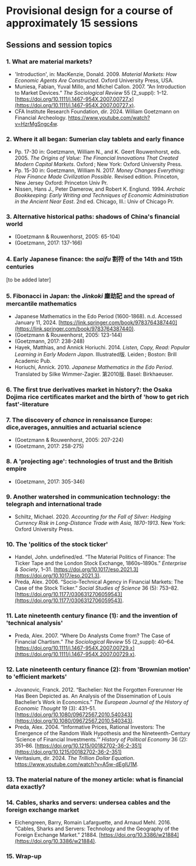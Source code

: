 # Provisional design for a course of approximately 15 sessions

## Sessions and session topics

### 1. What are material markets?

* 'Introduction', in: MacKenzie, Donald. 2009. *Material Markets: How Economic Agents Are Constructed*. Oxford University Press, USA.
* Muniesa, Fabian, Yuval Millo, and Michel Callon. 2007. “An Introduction to Market Devices.” *The Sociological Review* 55 (2_suppl): 1–12. [https://doi.org/10.1111/j.1467-954X.2007.00727.x](https://doi.org/10.1111/j.1467-954X.2007.00727.x).
* CFA Institute Research Foundation, dir. 2024. William Goetzmann on Financial Archeology. https://www.youtube.com/watch?v=HzrMgSngc4w.

### 2. Where it all began: Sumerian clay tablets and early finance

* Pp. 17-30 in: Goetzmann, William N., and K. Geert Rouwenhorst, eds. 2005. *The Origins of Value: The Financial Innovations That Created Modern Capital Markets*. Oxford ; New York: Oxford University Press.
* Pp. 15-30 in: Goetzmann, William N. 2017. *Money Changes Everything: How Finance Made Civilization Possible*. Revised edition. Princeton, New Jersey Oxford: Princeton Univ Pr.
* Nissen, Hans J., Peter Damerow, and Robert K. Englund. 1994. *Archaic Bookkeeping: Early Writing and Techniques of Economic Administration in the Ancient Near East*. 2nd ed. Chicago, Ill.: Univ of Chicago Pr.

### 3. Alternative historical paths: shadows of China's financial world

* (Goetzmann & Rouwenhorst, 2005: 65-104)
* (Goetzmann, 2017: 137-166)

### 4. Early Japanese finance: the *saifu* 割符 of the 14th and 15th centuries

[to be added later]

### 5. Fibonacci in Japan: the *Jinkoki* 塵劫記 and the spread of mercantile mathematics

* Japanese Mathematics in the Edo Period (1600-1868). n.d. Accessed January 11, 2024. [https://link.springer.com/book/9783764387440](https://link.springer.com/book/9783764387440).
* (Goetzmann & Rouwenhorst, 2005: 123-144)
* (Goetzmann, 2017: 238-248)
* Hayek, Matthias, and Annick Horiuchi. 2014. *Listen, Copy, Read: Popular Learning in Early Modern Japan*. Illustrated版. Leiden ; Boston: Brill Academic Pub.
* Horiuchi, Annick. 2010. *Japanese Mathematics in the Edo Period*. Translated by Silke Wimmer-Zagier. 第2010版. Basel: Birkhaeuser.

### 6. The first true derivatives market in history?: the Osaka Dojima rice certificates market and the birth of 'how to get rich fast'-literature

### 7. The discovery of *chance* in renaissance Europe: dice,averages, annuities and actuarial science

* (Goetzmann & Rouwenhorst, 2005: 207-224)
* (Goetzmann, 2017: 258-275)

### 8. A 'projecting age': technologies of trust and the British empire

* (Goetzmann, 2017: 305-346)

### 9. Another watershed in communication technology: the telegraph and international trade

* Schiltz, Michael. 2020. *Accounting for the Fall of Silver: Hedging Currency Risk in Long-Distance Trade with Asia, 1870-1913*. New York: Oxford University Press.

### 10. The 'politics of the stock ticker'

* Handel, John. undefined/ed. “The Material Politics of Finance: The Ticker Tape and the London Stock Exchange, 1860s–1890s.” *Enterprise & Society*, 1–31. [https://doi.org/10.1017/eso.2021.3](https://doi.org/10.1017/eso.2021.3).
* Preda, Alex. 2006. “Socio-Technical Agency in Financial Markets: The Case of the Stock Ticker.” *Social Studies of Science* 36 (5): 753–82. [https://doi.org/10.1177/0306312706059543](https://doi.org/10.1177/0306312706059543).

### 11. Late nineteenth century finance (1): and the invention of 'technical analysis'

* Preda, Alex. 2007. “Where Do Analysts Come from? The Case of Financial Chartism.” *The Sociological Review* 55 (2_suppl): 40–64. [https://doi.org/10.1111/j.1467-954X.2007.00729.x](https://doi.org/10.1111/j.1467-954X.2007.00729.x).

### 12. Late nineteenth century finance (2): from 'Brownian motion' to 'efficient markets'

* Jovanovic, Franck. 2012. “Bachelier: Not the Forgotten Forerunner He Has Been Depicted as. An Analysis of the Dissemination of Louis Bachelier’s Work in Economics.” *The European Journal of the History of Economic Thought* 19 (3): 431–51. [https://doi.org/10.1080/09672567.2010.540343](https://doi.org/10.1080/09672567.2010.540343).
* Preda, Alex. 2004. “Informative Prices, Rational Investors: The Emergence of the Random Walk Hypothesis and the Nineteenth-Century ‘Science of Financial Investments.’” *History of Political Economy* 36 (2): 351–86. [https://doi.org/10.1215/00182702-36-2-351](https://doi.org/10.1215/00182702-36-2-351)
* Veritasium, dir. 2024. *The Trillion Dollar Equation*. https://www.youtube.com/watch?v=A5w-dEgIU1M.

### 13. The material nature of the money article: what is financial data exactly?

### 14. Cables, sharks and servers: undersea cables and the foreign exchange market

* Eichengreen, Barry, Romain Lafarguette, and Arnaud Mehl. 2016. “Cables, Sharks and Servers: Technology and the Geography of the Foreign Exchange Market.” 21884. [https://doi.org/10.3386/w21884](https://doi.org/10.3386/w21884).

### 15. Wrap-up
